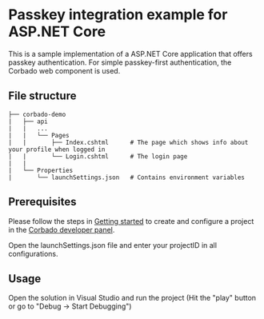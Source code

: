 # Passkey integration example for ASP.NET Core

This is a sample implementation of a ASP.NET Core application that offers passkey authentication. For simple passkey-first authentication, the Corbado web component is used.

## File structure

```
├── corbado-demo
|   ├── api
|   |   ...
|   |   └── Pages
|   |       ├── Index.cshtml      # The page which shows info about your profile when logged in
|   |       └── Login.cshtml      # The login page
|   |   
|   └── Properties
|       └── launchSettings.json   # Contains environment variables
```

## Prerequisites

Please follow the steps in [Getting started](https://docs.corbado.com/overview/getting-started) to create and configure
a project in the [Corbado developer panel](https://app.corbado.com/signin#register).

Open the launchSettings.json file and enter your projectID in all configurations.

## Usage

Open the solution in Visual Studio and run the project (Hit the "play" button or go to "Debug -> Start Debugging")

